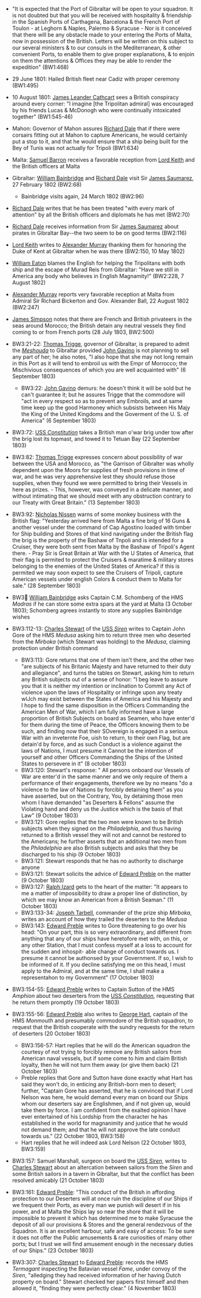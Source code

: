 - "It is expected that the Port of Gibraltar will be open to your squadron. It is not doubted but that you will be received with hospitality & friendship in the Spanish Ports of Carthagena, Barcelona & the French Port of Toulon - at Leghorn & Naples, Palermo & Syracuse - Nor is it conceived that there will be any obstacle made to your entering the Ports of Malta, now in possession of the British. Letters will be written on this subject to our several ministers & to our consuls in the Mediterranean, & other convenient Ports, to enable them to give proper explanations, & to enjoin on them the attentions & Offices they may be able to render the expedition" (BW1:468)
- 29 June 1801: Hailed British fleet near Cadiz with proper ceremony (BW1:495)
- 10 August 1801: [James Leander Cathcart]() sees a British conspiracy around every corner: "I imagine [the Tripolitan admiral] was encouraged by his friends Lucas & McDonogh who were continually intoxicated together" (BW1:545-46)
- Mahon: Governor of Mahon assures [Richard Dale]() that if there were corsairs fitting out at Mahon to capture Americans, he would certainly put a stop to it, and that he would ensure that a ship being built for the Bey of Tunis was not actually for Tripoli (BW1:634)
- Malta: [Samuel Barron]() receives a favorable reception from [Lord Keith]() and the British officers at Malta
- Gibraltar: [William Bainbridge]() and [Richard Dale]() visit Sir [James Saumarez](), 27 February 1802 (BW2:68)
    - Bainbridge visits again, 24 March 1802 (BW2:96)
- [Richard Dale]() writes that he has been treated "with every mark of attention" by all the British officers and diplomats he has met (BW2:70)
- [Richard Dale]() receives information from Sir [James Saumarez]() about pirates in Gibraltar Bay--the two seem to be on good terms (BW2:116)
- [Lord Keith]() writes to [Alexander Murray]() thanking them for honoring the Duke of Kent at Gibraltar when he was there (BW2:150, 10 May 1802)
- [William Eaton]() blames the English for helping the Tripolitans with both ship and the escape of Murad Reis from Gibraltar: "Have we still in America any body who believes in English Magnamity!" (BW2:228, 7 August 1802)
- [Alexander Murray]() reports very favorable reception at Malta from Admiral Sir Richard Bickerton and Gov. Alexander Ball, 22 August 1802 (BW2:247)
- [James Simpson]() notes that there are French and British privateers in the seas around Morocco; the British detain any neutral vessels they find coming to or from French ports (28 July 1803, BW2:500)
- BW3:21-22: [Thomas Trigge](), governor of Gibraltar, is prepared to admit the [*Meshouda*]() to Gibraltar provided [John Gavino]() is not planning to sell any part of her; he also notes, "I also hope that she may not long remain in this Port as it will tend to embroil us with the Empr of Morrocco; the Mischivious consequences of which you are well acquainted with" (6 September 1803) 
    - BW3:22: [John Gavino]() demurs: he doesn't think it will be sold but he can't guarantee it; but he assures Trigge that the commodore will "act in every respect so as to prevent any Embroils, and at same time keep up the good Harmoney which subsists between His Majy the King of the United Kingdoms and the Goverment of the U. S. of America" (6 September 1803)
- BW3:72: [USS *Constitution*]() takes a British man o'war brig under tow after the brig lost its topmast, and towed it to Tetuan Bay (22 September 1803)
- BW3:82: [Thomas Trigge]() expresses concern about possibility of war between the USA and Morocco, as "the Garrison of Gibralter was wholly dependent upon the Moors for supplies of fresh provisions in time of war, and he was very apprehensive lest they should refuse those supplies, when they found we were permitted to bring their Vessels in here as prizes. - This, however, was conveyed in a delicate manner, and without intimating that we should meet with any obstruction contrary to our Treaty with Great Britain." (13 September 1803)
- BW3:92: [Nicholas Nissen]() warns of some monkey business with the British flag: "Yesterday arrived here from Malta a fine brig of 16 Guns & another vessel under the command of Cap Agostino loaded with timber for Ship building and Stores of that kind navigating under the British flag the brig is the property of the Bashaw of Tnpoli and is intended for a Cruiser, they were both sent from Malta by the Bashaw of Tripoli's Agent there. - Pray Sir is Great Britain at War with the U States of America, that their flag is permited to protect the Cruisers & maratime & military stores belonging to the enemies of the United States of America? if this is permited we may soon expect to see the Cruisers of Tripoli, capture American vessels under english Colors & conduct them to Malta for sale." (28 September 1803)
- BW3:100: [William Bainbridge]() asks Captain C.M. Schomberg of the HMS *Madras* if he can store some extra spars at the yard at Malta (3 October 1803); Schomberg agrees instantly to store any supplies Bainbridge wishes
- BW3:112-13: [Charles Stewart]() of the [USS *Siren*]() writes to Captain John Gore of the HMS *Medusa* asking him to return three men who deserted from the *Mirboka* (which Stewart was holding) to the *Medusa*, claiming protection under British command
    - BW3:113: Gore returns that one of them isn't there, and the other two "are subjects of his Britanic Majesty and have returned to their duty and allegiance", and turns the tables on Stewart, asking him to return any British subjects out of a sense of honor: "I beg leave to assure you that it is neither my intention or inclination to Commit any Act of violence upon the laws of Hospitality or infringe upon any treaty wlJch may exist between the States of America and his Majesty and I hope to find the same disposition in the Officers Commanding the American Men of War, which I am fully informed have a large proportion of British Subjects on board as Seamen, who have enter'd for them during the time of Peace, the Officers knowing them to be such, and finding now that their SOvereign is engaged in a serious War with an inveternte Foe, uish to return, to their own Flag, but are detain'd by force, and as such Conduct is a violence against the laws of Nations, I must presume it Cannot be the intention of yourself and other Officers Commanding the Ships of the United States to persevere in it" (8 october 1803)
    - BW3:120: Stewart's response: " All persons onboard our Vessels of War are enter'd in the same manner and we only require of them a performance of their engagements, therefore we by no means "do a violence to the law of Nations by forcibly detaining them" as you have asserted, but on the Contrary, You, by detaining those men whom I have demanded "as Deserters & Fellons" assume the Violating hand and deny us the Justice which is the basis of that Law" (9 October 1803)
    - BW3:121: Gore replies that the two men were known to be British subjects when they signed on the *Philadelphia*, and thus having returned to a British vessel they will not and cannot be restored to the Americans; he further asserts that an additional two men from the *Philadelphia* are also British subjects and asks that they be discharged to his ship (9 October 1803)
    - BW3:121: Stewart responds that he has no authority to discharge anyone
    - BW3:121: Stewart solicits the advice of [Edward Preble]() on the matter (9 October 1803)
    - BW3:127: [Ralph Izard]() gets to the heart of the matter: "It appears to me a matter of impossibility to draw a proper line of distinction, by which we may know an American from a British Seaman." (11 October 1803)
    - BW3:133-34: [Joseph Tarbell](), commander of the prize ship *Mirboka*, writes an account of how they trailed the deserters to the *Medusa*
    - BW3:143: [Edward Preble]() writes to Gore threatening to go over his head: "On your part, this is so very extraordinary, and different from anything that any of our ships have heretofore met with, on this, or any other Station, that I must confess myself at a loss to account for the sudden and inhospit- able change of conduct towards us. I presume it cannot be authonsed by your Government. If so, I wish to be informed of it. If you decline satisfying me on this head, I must apply to the Admiral, and at the same time, I shall make a representahon to my Government" (17 October 1803)
- BW3:154-55: [Edward Preble]() writes to Captain Sutton of the HMS *Amphion* about two deserters from the [USS *Constitution*](), requesting that he return them promptly (19 October 1803)
- BW3:155-56: [Edward Preble]() also writes to [George Hart](), captain of the HMS *Monmouth* and presumably commodore of the British squadron, to request that the British cooperate with the sundry requests for the return of deserters (20 October 1803)
    - BW3:156-57: Hart replies that he will do the American squadron the courtesy of not trying to forcibly remove any British sailors from American naval vessels, but if some come to him and claim British loyalty, then he will not turn them away (or give them back) (21 October 1803)
    - Preble replies that Gore and Sutton have done exactly what Hart has said they won't do, in enticing any British-born men to desert; further, "Captain Gore has asserted, that he is convinced that if Lord Nelson was here, he would demand every man on board our Ships whom our deserters say are Englishmen, and if not given up, would take them by force. I am confident from the exalted opinion I have ever entertained of his Lordship from the character he has established in the world for magnanimity and justice that he would not demand them; and that he will not approve the late conduct towards us." (22 October 1803, BW3:158)
    - Hart replies that he will indeed ask Lord Nelson (22 October 1803, BW3:159)
- BW3:157: Samuel Marshall, surgeon on board the [USS *Siren*](), writes to [Charles Stewart]() about an altercation between sailors from the *Siren* and some British sailors in a tavern in Gibraltar, but that the conflict has been resolved amicably (21 October 1803)
- BW3:161: [Edward Preble](): "This conduct of the British in affording protection to our Deserters will at once ruin the discipline of our Ships if we frequent their Ports, as every man we punish will desert if in his power, and at Malta the Ships lay so near the shore that it will be impossible to prevent it which has determined me to make Syracuse the deposit of all our provisions & Stores and the general rendezvous of the Squadron. It is an excellent harbour, safe and easy of access: To be sure it does not offer the Public amusements & rare curiosities of many other ports; but I trust we will find amusement enough in the necessary duties of our Ships." (23 October 1803)

- BW3:307: [Charles Stewart]() to [Edward Preble](): records the HMS *Termagant* inspecting the Batavian vessel *Fame*, under convoy of the *Siren*, "alledging they had received information of her having Dutch property on board." Stewart checked her papers first himself and then allowed it, "finding they were perfectly clear." (4 November 1803)